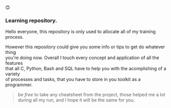 :blush:

### Learning repository.

Hello everyone, this repository is only used to allocate all of my training process.

However this repository could give you some info or tips to get do whatever thing  
you're doing now. Overall I touch every concept and application of all the features  
that all C, Python, Bash and SQL have to help you with the acomplishing of a variety  
of processes and tasks, that you have to store in you toolkit as a programmer.  

> *be free* to take any cheatsheet from the project, those helped me a lot during all
> my run, and I hope it will be the same for you.
